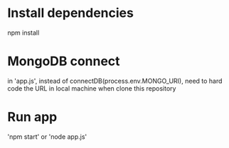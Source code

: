 # Install dependencies
npm install

# MongoDB connect
in 'app.js', instead of connectDB(process.env.MONGO_URI), need to hard code the URL in local machine when clone this repository

# Run app
'npm start'
or
'node app.js'
